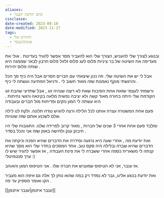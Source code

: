 ```yaml
---
aliases:
  - סתם הודעה לענבר
cssclasse: 
date-created: 2023-08-10
date-modified: 2023-11-17
tags:
  - ההזווים-עלי
  - אנשים/ענבר
---
```


ובנוגע לצורך שלי להעניש, הצורך שלי הוא להעביר מסר אפשר להגיד בעדינות .
אולי את מעדיפה את השיטה של בר ציניות פלוס לעג פלוס זלזול פלוס חרבון לבאר שממנה היא שותה פלוס יהירות .

אבל לי יש את השיטה שלי. וזה נכון שיצאתי עם חברים חסרים אבל היה כיף סך הכל והרגשתי מוקף נאמנות שזה מאוד חשוב לי . ודניאל הפתיעה ועשתה לי כיף .

ורשמתי לעצמי שזאת אחת הסיבות שאת לא רוצה שנהיה זוג , אבל שתדעי שהבת זוג הקודמת שלי היתה בחורה מאוד קשה ולא יציבה נפשית מלאה בקינאה ורגשי נחיתות . היא עשתה לי המון נזקים ופדיחות מול חברים ובעבודה

פעם אחת המשטרה עצרה אותנו לכל הלילה ורצה להגיש נגדה תלונה.  ולקח לנו לילה שלם לשכנע אותם שזה שטויות.

ומלבד פעם אחת אחרי 3 שנים של חברות , מאוד קרוב לפרידה שלנו.  התגובות שלי היו חיבוק ענק ולחישה באוזן שזה אני והכל בסדר .

ואת יודעת מה , אחרי שעה היא נרגעה וסידרה את הדברים שהיא הפכה וניקתה את הדברים שהיא שברה ובלילה היה סקס טוב. אחד המסכים בחדר שלי הוא מסך שהיא קנתה לי משארית כספה אחרי ששברה לי את פינת העבודה , אז אפשר להגיד שיש לו ערך סנטמיטלי :)

 אז ענבר, אני לא הטיפוס שמעניש את חברה שלו . אני הטיפוס המגן והאוהב.

ואת יודעת בנוגע אלינו, גבר לא נמדד רק במה שהוא נותן לך אלה גם איפה הוא מעביר הקו ואומר מספיק עד פה .

[[ענבר איזנמן|ענבר איזנמן]] 
